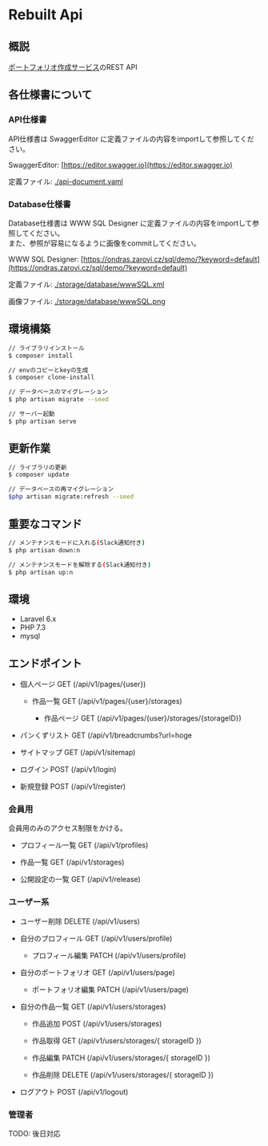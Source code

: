 # Rebuilt Api

## 概説

[ポートフォリオ作成サービス](https://github.com/u-lab/rebuilt)のREST API

## 各仕様書について

### API仕様書

API仕様書は SwaggerEditor に定義ファイルの内容をimportして参照してください。

SwaggerEditor: [https://editor.swagger.io](https://editor.swagger.io)

定義ファイル: [./api-document.yaml](./api-document.yaml)

### Database仕様書

Database仕様書は WWW SQL Designer に定義ファイルの内容をimportして参照してください。  
また、参照が容易になるように画像をcommitしてください。

WWW SQL Designer: [https://ondras.zarovi.cz/sql/demo/?keyword=default](https://ondras.zarovi.cz/sql/demo/?keyword=default)

定義ファイル: [./storage/database/wwwSQL.xml](./storage/database/wwwSQL.xml)

画像ファイル: [./storage/database/wwwSQL.png](./storage/database/wwwSQL.png)

## 環境構築

```bash
// ライブラリインストール
$ composer install

// envのコピーとkeyの生成
$ composer clone-install

// データベースのマイグレーション
$ php artisan migrate --seed

// サーバー起動
$ php artisan serve

```

## 更新作業

```bash
// ライブラリの更新
$ composer update

// データベースの再マイグレーション
$php artisan migrate:refresh --seed
```

## 重要なコマンド

``` bash
// メンテナンスモードに入れる(Slack通知付き)
$ php artisan down:n

// メンテナンスモードを解除する(Slack通知付き)
$ php artisan up:n
```

## 環境

- Laravel 6.x
- PHP 7.3
- mysql

## エンドポイント

- 個人ページ GET (/api/v1/pages/{user})

  - 作品一覧 GET (/api/v1/pages/{user}/storages)

    - 作品ページ GET (/api/v1/pages/{user}/storages/{storageID})

- パンくずリスト GET (/api/v1/breadcrumbs?url=hoge

- サイトマップ GET (/api/v1/sitemap)

- ログイン POST (/api/v1/login)

- 新規登録 POST (/api/v1/register)

### 会員用

会員用のみのアクセス制限をかける。

- プロフィール一覧  GET (/api/v1/profiles)

- 作品一覧 GET (/api/v1/storages)

- 公開設定の一覧 GET (/api/v1/release)

### ユーザー系

- ユーザー削除 DELETE (/api/v1/users)

- 自分のプロフィール GET  (/api/v1/users/profile)

  - プロフィール編集 PATCH (/api/v1/users/profile)

- 自分のポートフォリオ GET (/api/v1/users/page)

  - ポートフォリオ編集 PATCH (/api/v1/users/page)

- 自分の作品一覧 GET  (/api/v1/users/storages)

  - 作品追加 POST (/api/v1/users/storages)

  - 作品取得 GET (/api/v1/users/storages/{ storageID })

  - 作品編集 PATCH (/api/v1/users/storages/{ storageID })

  - 作品削除 DELETE (/api/v1/users/storages/{ storageID })

- ログアウト POST (/api/v1/logout)

### 管理者

TODO: 後日対応
